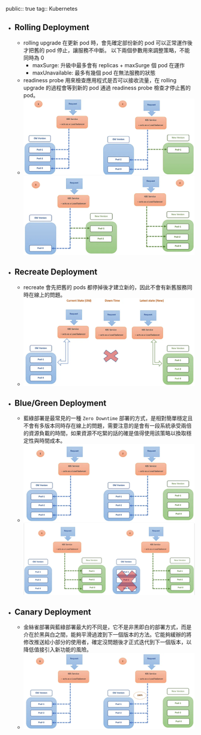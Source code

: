 public:: true
tag:: Kubernetes

- ## Rolling Deployment
	- rolling upgrade 在更新 pod 時，會先確定部份新的 pod 可以正常運作後才把舊的 pod 停止，讓服務不中斷。
	  以下兩個參數用來調整策略，不能同時為 0
		- maxSurge: 升級中最多會有 replicas + maxSurge 個 pod 在運作
		- maxUnavailable: 最多有幾個 pod 在無法服務的狀態
	- readiness probe 用來檢查應用程式是否可以接收流量，在 rolling upgrade 的過程會等到新的 pod 通過 readiness probe 檢查才停止舊的 pod。
	- ![image.png](../assets/image_1726930589675_0.png)
	  ![image.png](../assets/image_1726930616879_0.png)
- ## Recreate Deployment
	- recreate 會先把舊的 pods 都停掉後才建立新的，因此不會有新舊服務同時在線上的問題。
	- ![image.png](../assets/image_1726930582734_0.png)
- ## Blue/Green Deployment
	- 藍綠部署是最常見的一種 `Zero Downtime` 部署的方式，是相對簡單穩定且不會有多版本同時存在線上的問題，需要注意的是會有一段系統承受兩倍的資源負載的時間，如果資源不吃緊的話的確是值得使用該策略以換取穩定性與時間成本。
	- ![image.png](../assets/image_1726930799986_0.png)
	  ![image.png](../assets/image_1726930805610_0.png)
- ## Canary Deployment
	- 金絲雀部署與藍綠部署最大的不同是，它不是非黑即白的部署方式，而是介在於黑與白之間，能夠平滑過渡到下一個版本的方法。它能夠緩辦的將修改推送給小部分的使用者，確定沒問題後才正式迭代到下一個版本，以降低值接引入新功能的風險。
	- ![image.png](../assets/image_1726930914728_0.png)